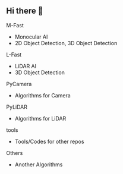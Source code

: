 ## Hi there 👋

M-Fast
 - Monocular AI
 - 2D Object Detection, 3D Object Detection

L-Fast
 - LiDAR AI
 - 3D Object Detection

PyCamera
 - Algorithms for Camera

PyLiDAR
 - Algorithms for LiDAR

tools
 - Tools/Codes for other repos

Others
 - Another Algorithms
